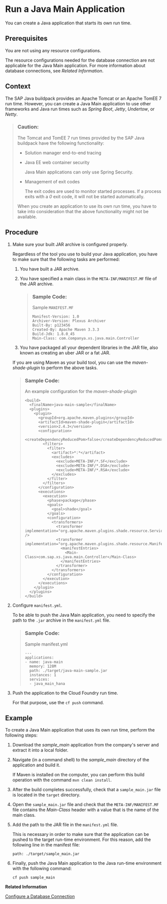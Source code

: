 <!-- loiodc5104f8ad2040338d0b873c6766b52c -->

# Run a Java Main Application

You can create a Java application that starts its own run time.



## Prerequisites

You are not using any resource configurations.

The resource configurations needed for the database connection are not applicable for the Java Main application. For more information about database connections, see *Related Information*.



## Context

The SAP Java buildpack provides an Apache Tomcat or an Apache TomEE 7 run time. However, you can create a Java Main application to use other frameworks and Java run times such as *Spring Boot*, *Jetty*, *Undertow*, or *Netty*.

> ### Caution:  
> The Tomcat and TomEE 7 run times provided by the SAP Java buildpack have the following functionality:
> 
> -   Solution manager end-to-end tracing
> 
> -   Java EE web container security
> 
>     Java Main applications can only use Spring Security.
> 
> -   Management of exit codes
> 
>     The exit codes are used to monitor started processes. If a process exits with a *0* exit code, it will not be started automatically.
> 
> 
> When you create an application to use its own run time, you have to take into consideration that the above functionality might not be available.



## Procedure

1.  Make sure your built JAR archive is configured properly.

    Regardless of the tool you use to build your Java application, you have to make sure that the following tasks are performed:

    1.  You have built a JAR archive.

    2.  You have specified a main class in the `META-INF/MANIFEST.MF` file of the JAR archive.

        > ### Sample Code:  
        > Sample `MANIFEST.MF`
        > 
        > ```
        > Manifest-Version: 1.0
        > Archiver-Version: Plexus Archiver
        > Built-By: p123456
        > Created-By: Apache Maven 3.3.3
        > Build-Jdk: 1.8.0_45
        > Main-Class: com.companya.xs.java.main.Controller
        > 
        > ```

    3.  You have packaged all your dependent libraries in the JAR file, also known as creating an uber JAR or a fat JAR.


    If you are using Maven as your build tool, you can use the *maven-shade-plugin* to perform the above tasks.

    > ### Sample Code:  
    > An example configuration for the *maven-shade-plugin*
    > 
    > ```
    > <build>
    >   <finalName>java-main-sample</finalName>
    >   <plugins>
    >     <plugin>
    >       <groupId>org.apache.maven.plugins</groupId>
    >       <artifactId>maven-shade-plugin</artifactId>
    >       <version>2.4.3</version>
    >       <configuration>
    >         <createDependencyReducedPom>false</createDependencyReducedPom>
    >         <filters>
    >           <filter>
    >             <artifact>*:*</artifact>
    >             <excludes>
    >               <exclude>META-INF/*.SF</exclude>
    >               <exclude>META-INF/*.DSA</exclude>
    >               <exclude>META-INF/*.RSA</exclude>
    >             </excludes>
    >           </filter>
    >         </filters>
    >       </configuration>
    >       <executions>
    >         <execution>
    >           <phase>package</phase>
    >           <goals>
    >             <goal>shade</goal>
    >           </goals>
    >           <configuration>
    >             <transformers>
    >               <transformer implementation="org.apache.maven.plugins.shade.resource.ServicesResourceTransformer" />
    >               <transformer implementation="org.apache.maven.plugins.shade.resource.ManifestResourceTransformer">
    >                 <manifestEntries>
    >                   <Main-Class>com.sap.xs.java.main.Controller</Main-Class>
    >                 </manifestEntries>
    >               </transformer>
    >             </transformers>
    >           </configuration>
    >         </execution>
    >       </executions>
    >     </plugin>
    >   </plugins>
    > </build>
    > 
    > ```

2.  Configure `manifest.yml`.

    To be able to push the Java Main application, you need to specify the path to the `.jar` archive in the `manifest.yml` file.

    > ### Sample Code:  
    > Sample manifest.yml
    > 
    > ```
    > ---
    > applications:
    > - name: java-main
    >   memory: 128M
    >   path: ./target/java-main-sample.jar
    >   instances: 1
    >   services:
    >   - java_main_hana
    > ```

3.  Push the application to the Cloud Foundry run time.

    For that purpose, use the `cf push` command.




## Example

To create a Java Main application that uses its own run time, perform the following steps:

1.  Download the *sample\_main* application from the company's server and extract it into a local folder.

2.  Navigate \(in a command shell\) to the *sample\_main* directory of the application and build it.

    If Maven is installed on the computer, you can perform this build operation with the command `mvn clean install`.

3.  After the build completes successfully, check that a `sample_main.jar` file is located in the `target` directory.

4.  Open the `sample_main.jar` file and check that the `META-INF/MANIFEST.MF` file contains the *Main-Class* header with a value that is the name of the main class.

5.  Add the path to the JAR file in the `manifest.yml` file.

    This is necessary in order to make sure that the application can be pushed to the target run-time environment. For this reason, add the following line in the manifest file:

    ```
    path: ./target/sample_main.jar
    ```

6.  Finally, push the Java Main application to the Java run-time environment with the following command:

    ```
    cf push sample_main
    ```


**Related Information**  


[Configure a Database Connection](configure-a-database-connection-d462ffc.md "You can configure your application to use a database connection so that the application can persist its data.")

